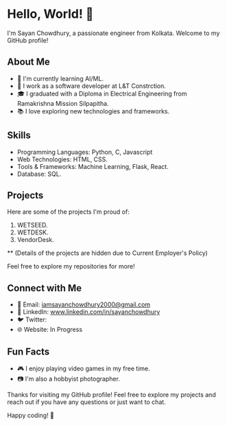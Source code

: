 # Hello, World! 👋

I'm Sayan Chowdhury, a passionate engineer from Kolkata. Welcome to my GitHub profile!

## About Me

- 🌱 I'm currently learning AI/ML.
- 💼 I work as a software developer at L&T Constrction.
- 🎓 I graduated with a Diploma in Electrical Engineering from Ramakrishna Mission Silpapitha.
- 📚 I love exploring new technologies and frameworks.

## Skills

- Programming Languages: Python, C, Javascript
- Web Technologies: HTML, CSS.
- Tools & Frameworks: Machine Learning, Flask, React.
- Database: SQL.

## Projects

Here are some of the projects I'm proud of:

1. WETSEED.
2. WETDESK.
3. VendorDesk.

** (Details of the projects are hidden due to Current Employer's Policy)

Feel free to explore my repositories for more!

## Connect with Me

- 📧 Email: iamsayanchowdhury2000@gmail.com
- 💼 LinkedIn: www.linkedin.com/in/sayanchowdhury
- 🐦 Twitter: 
- 🌐 Website: In Progress

## Fun Facts

- 🎮 I enjoy playing video games in my free time.
- 📷 I'm also a hobbyist photographer.

Thanks for visiting my GitHub profile! Feel free to explore my projects and reach out if you have any questions or just want to chat.

Happy coding! 🚀
